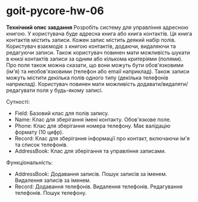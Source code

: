 # goit-pycore-hw-06
**Технiчний опис завдання**
Розробіть систему для управління адресною книгою.
У користувача буде адресна книга або книга контактів. Ця книга контактів містить записи. Кожен запис містить деякий набір полів.
Користувач взаємодіє з книгою контактів, додаючи, видаляючи та редагуючи записи. Також користувач повинен мати можливість шукати в книзі контактів записи за одним або кількома критеріями (полями).
Про поля також можна сказати, що вони можуть бути обов'язковими (ім'я) та необов'язковими (телефон або email наприклад). Також записи можуть містити декілька полів одного типу (декілька телефонів наприклад). Користувач повинен мати можливість додавати/видаляти/редагувати поля у будь-якому записі.

Сутності:
- Field: Базовий клас для полів запису.
- Name: Клас для зберігання імені контакту. Обов'язкове поле.
- Phone: Клас для зберігання номера телефону. Має валідацію формату (10 цифр).
- Record: Клас для зберігання інформації про контакт, включаючи ім'я та список телефонів.
- AddressBook: Клас для зберігання та управління записами.

Функціональність:
- AddressBook: Додавання записів. Пошук записів за іменем. Видалення записів за іменем.
- Record: Додавання телефонів. Видалення телефонів. Редагування телефонів. Пошук телефону.